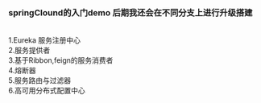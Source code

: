 <h3>springClound的入门demo 后期我还会在不同分支上进行升级搭建</h3><br>
1.Eureka 服务注册中心<br>
2.服务提供者<br>
3.基于Ribbon,feign的服务消费者<br>
4.熔断器<br>
5.服务路由与过滤器<br>
6.高可用分布式配置中心<br>
<br>
